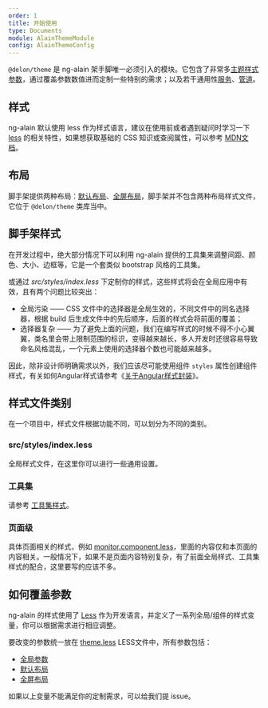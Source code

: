 ```yaml
---
order: 1
title: 开始使用
type: Documents
module: AlainThemeModule
config: AlainThemeConfig
---
```


`@delon/theme` 是 ng-alain 架手脚唯一必须引入的模块。它包含了非常多[主题样式参数](/theme/global)，通过覆盖参数数值进而定制一些特别的需求；以及若干通用性[服务](/theme/menu)、[管道](/theme/date)。

## 样式

ng-alain 默认使用 less 作为样式语言，建议在使用前或者遇到疑问时学习一下 [less](http://lesscss.org/) 的相关特性，如果想获取基础的 CSS 知识或查阅属性，可以参考 [MDN文档](https://developer.mozilla.org/zh-CN/docs/Web/CSS/Reference)。

## 布局

脚手架提供两种布局：[默认布局](/theme/default)、[全屏布局](/theme/fullscreen)，脚手架并不包含两种布局样式文件，它位于 `@delon/theme` 类库当中。

## 脚手架样式

在开发过程中，绝大部分情况下可以利用 ng-alain 提供的工具集来调整间距、颜色、大小、边框等，它是一个套类似 bootstrap 风格的工具集。

或通过 *src/styles/index.less* 下定制你的样式，这些样式将会在全局应用中有效，且有两个问题比较突出：

- 全局污染 —— CSS 文件中的选择器是全局生效的，不同文件中的同名选择器，根据 build 后生成文件中的先后顺序，后面的样式会将前面的覆盖；
- 选择器复杂 —— 为了避免上面的问题，我们在编写样式的时候不得不小心翼翼，类名里会带上限制范围的标识，变得越来越长，多人开发时还很容易导致命名风格混乱，一个元素上使用的选择器个数也可能越来越多。

因此，除非设计师明确需求以外，我们应该尽可能使用组件 `styles` 属性创建组件样式，有关如何Angular样式请参考《[关于Angular样式封装](https://zhuanlan.zhihu.com/p/31235358)》。

## 样式文件类别

在一个项目中，样式文件根据功能不同，可以划分为不同的类别。

### src/styles/index.less

全局样式文件，在这里你可以进行一些通用设置。

### 工具集

请参考 [工具集样式](/theme/tools)。

### 页面级

具体页面相关的样式，例如 [monitor.component.less](https://github.com/ng-alain/ng-alain/blob/master/src/app/routes/dashboard/monitor/monitor.component.less)，里面的内容仅和本页面的内容相关。一般情况下，如果不是页面内容特别复杂，有了前面全局样式、工具集样式的配合，这里要写的应该不多。

## 如何覆盖参数

ng-alain 的样式使用了 [Less](http://lesscss.org/) 作为开发语言，并定义了一系列全局/组件的样式变量，你可以根据需求进行相应调整。

要改变的参数统一放在 [theme.less](https://github.com/ng-alain/ng-alain/blob/master/src/styles/theme.less) LESS文件中，所有参数包括：

- [全局参数](/theme/global)
- [默认布局](/theme/default)
- [全屏布局](/theme/fullscreen)

如果以上变量不能满足你的定制需求，可以给我们提 issue。
